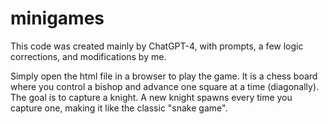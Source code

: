 # minigames

This code was created mainly by ChatGPT-4, with prompts, a few logic corrections, and modifications by me.

Simply open the html file in a browser to play the game. It is a chess board where you control a bishop and advance one square at a time (diagonally). The goal is to capture a knight. A new knight spawns every time you capture one, making it like the classic "snake game".
